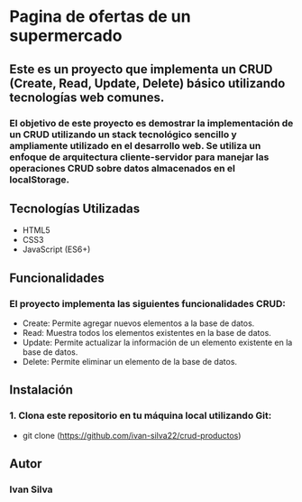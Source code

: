# Pagina de ofertas de un supermercado

## Este es un proyecto que implementa un CRUD (Create, Read, Update, Delete) básico utilizando tecnologías web comunes.

### El objetivo de este proyecto es demostrar la implementación de un CRUD utilizando un stack tecnológico sencillo y ampliamente utilizado en el desarrollo web. Se utiliza un enfoque de arquitectura cliente-servidor para manejar las operaciones CRUD sobre datos almacenados en el localStorage.

## Tecnologías Utilizadas
 * HTML5
 * CSS3
 * JavaScript (ES6+)

## Funcionalidades
### El proyecto implementa las siguientes funcionalidades CRUD:

 * Create: Permite agregar nuevos elementos a la base de datos.
 * Read: Muestra todos los elementos existentes en la base de datos.
 * Update: Permite actualizar la información de un elemento existente en la base de datos.
 * Delete: Permite eliminar un elemento de la base de datos.

## Instalación

### 1. Clona este repositorio en tu máquina local utilizando Git:

 * git clone (https://github.com/ivan-silva22/crud-productos)

## Autor
### Ivan Silva
